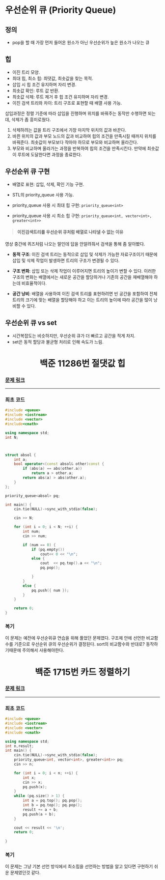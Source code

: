 # 우선순위 큐 (Priority Queue)

## 정의
- pop을 할 때 가장 먼저 들어온 원소가 아닌 우선순위가 높은 원소가 나오는 큐

## 힙
- 이진 트리 모양.
- 최대 힙, 최소 힙: 최댓값, 최솟값을 찾는 목적.
- 삽입 시 힙 조건 유지하며 자리 변경.
- 최솟값 확인: 루트 값 반환.
- 최솟값 삭제: 루트 제거 후 힙 조건 유지하며 자리 변경.
- 이진 검색 트리와 차이: 트리 구조로 표현할 때 배열 사용 가능.

삽입과정은 정렬 기준에 따라 삽입을 진행하며 위치를 바꿔주는 동작만 수행하면 되는데, 삭제가 좀 흥미로웠다.

1. 삭제하려는 값을 트리 구조에서 가장 마지막 위치의 값과 바꾼다.
2. 바뀐 위치의 값과 부모 노드의 값과 비교하여 힙의 조건을 만족시킬 때까지 위치를 바꿔준다. 최솟값이 부모보다 작아야 하므로 부모와 비교하며 올라간다.
3. 부모와 비교하며 올라가는 과정을 반복하여 힙의 조건을 만족시킨다. 만약에 최솟값이 루트에 도달한다면 과정을 종료한다.

## 우선순위 큐 구현
- 배열로 표현: 삽입, 삭제, 확인 기능 구현.
- STL의 priority_queue 사용 가능.
- priority_queue 사용 시 최대 힙 구현: `priority_queue<int>`

- priority_queue 사용 시 최소 힙 구현: `priority_queue<int, vector<int>, greater<int>>`

>#### 이진검색트리를 우선순위 큐처럼 배열로 나타낼 수 없는 이유
영상 중간에 퀴즈처럼 나오는 말인데 답을 안알려줘서 검색을 통해 좀 알아봤다.

- **동적 구조**: 이진 검색 트리는 동적으로 삽입 및 삭제가 가능한 자료구조이기 때문에 삽입 및 삭제 작업이 발생하면 트리의 구조가 변경될 수 있다.


- **구조 변화**: 삽입 또는 삭제 작업이 이루어지면 트리의 높이가 변할 수 있다. 
이러한 구조의 변화는 배열에서는 새로운 공간을 할당하거나 기존의 공간을 재배열해야 하는데 비효율적이다.


- **공간 낭비**: 배열을 사용하여 이진 검색 트리를 표현하려면 빈 공간을 포함하여 전체 트리의 크기에 맞는 배열을 할당해야 하고 이는 트리의 높이에 따라 공간을 많이 낭비할 수 있다.




## 우선순위 큐 vs set
- 시간복잡도는 비슷하지만, 우선순위 큐가 더 빠르고 공간을 적게 차지.
- set은 동적 할당과 불균형 처리로 인해 속도가 느림.


<h1 align = "center">백준 11286번 절댓값 힙 </h1>

### [문제 링크](https://www.acmicpc.net/problem/11286 "11286번 절댓값 힙")
---

### 최초 코드

```cpp
#include <queue>
#include <iostream>
#include <vector>
#include<cmath>

using namespace std;
int N;



struct absol {
	int a;
	bool operator<(const absol& other)const {
		if (abs(a) == abs(other.a))
			return a > other.a;
		return abs(a) > abs(other.a);
	}
};

priority_queue<absol> pq;

int main() {
	cin.tie(NULL)->sync_with_stdio(false);

	cin >> N;

	for (int i = 0; i < N; ++i) {
		int num;
		cin >> num;

		if (num == 0) {
			if (pq.empty())
				cout<< 0 << "\n";
			else {
				cout  << pq.top().a << "\n";
				pq.pop();

			}
		}
		else {
			pq.push({ num });
		}
	}

	return 0;
}
```

### 복기
이 문제는 예전에 우선순위큐 연습을 위해 풀었던 문제였다.
구조체 안에 선언한 비교함수를 기준으로 우선순위 큐의 우선순위가 결정된다. sort의 비교함수와 반대로? 동작하기때문에 주의해서 사용해야한다.


<h1 align = "center">백준 1715번 카드 정렬하기</h1>

### [문제 링크](https://www.acmicpc.net/problem/1715 "1715번 카드 정렬하기")
---

### 최초 코드

```cpp
#include <queue>
#include <iostream>
#include <vector>
#include <cmath>

using namespace std;
int n,result;
int main() {
    cin.tie(NULL)->sync_with_stdio(false);
    priority_queue<int, vector<int>, greater<int>> pq;
    cin >> n;

    for (int i = 0; i < n; ++i) {
        int x;
        cin >> x;
        pq.push(x);
    }
    while (pq.size() > 1) {
        int a = pq.top(); pq.pop();
        int b = pq.top(); pq.pop();
        result += a + b;
        pq.push(a + b);
    }

    cout << result << '\n';
    return 0;
    
}
```

### 복기
이 문제는 그냥 기본 선언 방식에서 최소힙을 선언하는 방법을 알고 있다면 구현하기 쉬운 문제였던것 같다.